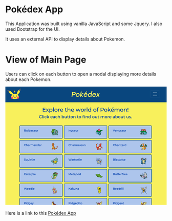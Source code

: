 # Pokédex App

This Application was built using vanilla JavaScript and some Jquery. I also used Bootstrap for the UI. 

It uses an external API to display details about Pokemon.

# View of Main Page

Users can click on each button to open a modal displaying more details about each Pokemon.

<img src="img/Pokedex-screenshot.png" width="600">

Here is a link to this [Pokédex App](https://adstrat.github.io/pokedex-js-app/)
